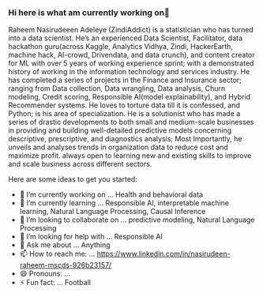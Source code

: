 ### Hi here is what am currently working on👋

Raheem Nasirudeeen Adeleye (ZindiAddict) is a statistician who has turned into a data scientist. He’s an experienced Data Scientist, Facilitator, data hackathon guru(across Kaggle, Analytics Vidhya, Zindi, HackerEarth, machine hack, AI-crowd, Drivendata, and data crunch), and content creator for ML with over 5 years of working experience sprint; with a demonstrated history of working in the information technology and services industry.
He has completed a series of projects in the Finance and Insurance sector; ranging from Data collection, Data wrangling, Data analysis, Churn modeling, Credit scoring, Responsible AI(model explainability), and Hybrid Recommender systems. He loves to torture data till it is confessed, and Python; is his area of specialization. He is a solutionist who has made a series of drastic developments to both small and medium-scale businesses in providing and building well-detailed predictive models concerning descriptive, prescriptive, and diagnostics analysis; Most Importantly, he unveils and analyses trends in organization data to reduce cost and maximize profit. always open to learning new and existing skills to improve and scale business across different sectors.

Here are some ideas to get you started:

- 🔭 I’m currently working on ... Health and behavioral data 
- 🌱 I’m currently learning ... Responsible AI, interpretable machine learning, Natural Language Processing, Causal Inference
- 👯 I’m looking to collaborate on ... predictive modeling, Natural Language Processing
- 🤔 I’m looking for help with ... Responsible AI
- 💬 Ask me about ... Anything 
- 📫 How to reach me: ... https://www.linkedin.com/in/nasirudeen-raheem-mscds-926b23157/
- 😄 Pronouns: ...
- ⚡ Fun fact: ... Football 

